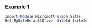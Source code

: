 ### Example 1
``` powershell
Import-Module Microsoft.Graph.Sites
Get-MgSiteDefaultDrive -SiteId $siteId
```
